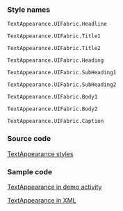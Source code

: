 ### Style names

`TextAppearance.UIFabric.Headline`

`TextAppearance.UIFabric.Title1`

`TextAppearance.UIFabric.Title2`

`TextAppearance.UIFabric.Heading`

`TextAppearance.UIFabric.SubHeading1`

`TextAppearance.UIFabric.SubHeading2`

`TextAppearance.UIFabric.Body1`

`TextAppearance.UIFabric.Body2`

`TextAppearance.UIFabric.Caption`

### Source code

[TextAppearance styles](https://github.com/OfficeDev/ui-fabric-android/blob/master/OfficeUIFabric/src/main/res/values/styles_font.xml)

### Sample code

[TextAppearance in demo activity](https://github.com/OfficeDev/ui-fabric-android/blob/master/OfficeUIFabric.Demo/src/main/java/com/microsoft/officeuifabricdemo/demos/TypographyActivity.kt)

[TextAppearance in XML](https://github.com/OfficeDev/ui-fabric-android/blob/master/OfficeUIFabric.Demo/src/main/res/layout/activity_typography.xml)
